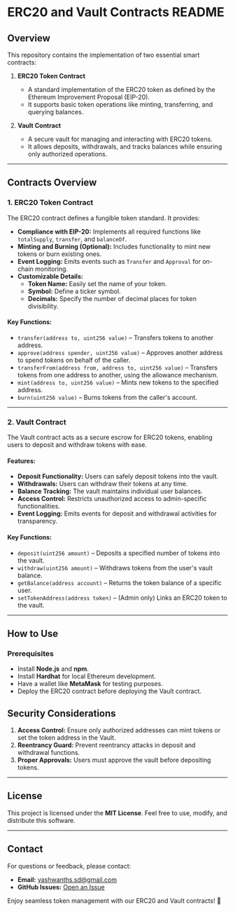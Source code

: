 # **ERC20 and Vault Contracts README**

## **Overview**
This repository contains the implementation of two essential smart contracts: 

1. **ERC20 Token Contract**  
   - A standard implementation of the ERC20 token as defined by the Ethereum Improvement Proposal (EIP-20).  
   - It supports basic token operations like minting, transferring, and querying balances.

2. **Vault Contract**  
   - A secure vault for managing and interacting with ERC20 tokens.  
   - It allows deposits, withdrawals, and tracks balances while ensuring only authorized operations.

---

## **Contracts Overview**

### **1. ERC20 Token Contract**
The ERC20 contract defines a fungible token standard. It provides:
- **Compliance with EIP-20:** Implements all required functions like `totalSupply`, `transfer`, and `balanceOf`.
- **Minting and Burning (Optional):** Includes functionality to mint new tokens or burn existing ones.
- **Event Logging:** Emits events such as `Transfer` and `Approval` for on-chain monitoring.
- **Customizable Details:**
  - **Token Name:** Easily set the name of your token.
  - **Symbol:** Define a ticker symbol.
  - **Decimals:** Specify the number of decimal places for token divisibility.

#### Key Functions:
- `transfer(address to, uint256 value)` – Transfers tokens to another address.
- `approve(address spender, uint256 value)` – Approves another address to spend tokens on behalf of the caller.
- `transferFrom(address from, address to, uint256 value)` – Transfers tokens from one address to another, using the allowance mechanism.
- `mint(address to, uint256 value)` – Mints new tokens to the specified address.
- `burn(uint256 value)` – Burns tokens from the caller's account.

---

### **2. Vault Contract**
The Vault contract acts as a secure escrow for ERC20 tokens, enabling users to deposit and withdraw tokens with ease.

#### Features:
- **Deposit Functionality:** Users can safely deposit tokens into the vault.
- **Withdrawals:** Users can withdraw their tokens at any time.
- **Balance Tracking:** The vault maintains individual user balances.
- **Access Control:** Restricts unauthorized access to admin-specific functionalities.
- **Event Logging:** Emits events for deposit and withdrawal activities for transparency.

#### Key Functions:
- `deposit(uint256 amount)` – Deposits a specified number of tokens into the vault.
- `withdraw(uint256 amount)` – Withdraws tokens from the user's vault balance.
- `getBalance(address account)` – Returns the token balance of a specific user.
- `setTokenAddress(address token)` – (Admin only) Links an ERC20 token to the vault.

---

## **How to Use**

### **Prerequisites**
- Install **Node.js** and **npm**.
- Install **Hardhat** for local Ethereum development.
- Have a wallet like **MetaMask** for testing purposes.
- Deploy the ERC20 contract before deploying the Vault contract.

## **Security Considerations**
1. **Access Control:** Ensure only authorized addresses can mint tokens or set the token address in the Vault.
2. **Reentrancy Guard:** Prevent reentrancy attacks in deposit and withdrawal functions.
3. **Proper Approvals:** Users must approve the vault before depositing tokens.

---

## **License**
This project is licensed under the **MIT License**. Feel free to use, modify, and distribute this software.

---

## **Contact**
For questions or feedback, please contact:
- **Email:** yashwanths.sd@gmail.com
- **GitHub Issues:** [Open an Issue](https://github.com/your-repo/erc20-vault-contracts/issues)

Enjoy seamless token management with our ERC20 and Vault contracts! 🎉
